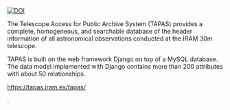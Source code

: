 [![DOI](https://zenodo.org/badge/776771.svg)](https://zenodo.org/badge/latestdoi/776771)

The Telescope Access for Public Archive System (TAPAS) provides a complete, homogeneous, and searchable database of the header information of all astronomical observations conducted at the IRAM 30m telescope.

TAPAS is built on the web framework Django on top of a MySQL database. The data model implemented with Django contains more than 200 attributes with about 50 relationships.

https://tapas.iram.es/tapas/

.
